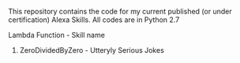 This repository contains the code for my current published (or under certification) Alexa Skills.
All codes are in Python 2.7

Lambda Function - Skill name

1. ZeroDividedByZero - Utteryly Serious Jokes
